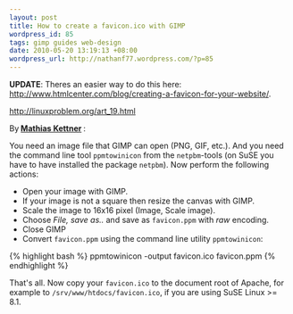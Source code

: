 ```yaml
---
layout: post
title: How to create a favicon.ico with GIMP
wordpress_id: 85
tags: gimp guides web-design
date: 2010-05-20 13:19:13 +08:00
wordpress_url: http://nathanf77.wordpress.com/?p=85
---
```

<strong>UPDATE</strong>: Theres an easier way to do this here: <a href="http://www.htmlcenter.com/blog/creating-a-favicon-for-your-website/">http://www.htmlcenter.com/blog/creating-a-favicon-for-your-website/</a>.

<a href="http://linuxproblem.org/art_19.html">http://linuxproblem.org/art_19.html</a>

By<strong> <a href="http://linuxproblem.org/auth_1.html">Mathias Kettner</a> </strong>:

You need an image file that GIMP can open (PNG, GIF, etc.). And you need the command line tool <code>ppmtowinicon</code> from the <code>netpbm</code>-tools (on SuSE you have to have installed the package <code>netpbm</code>). Now perform the following actions:

<ul>
<li>Open your image with GIMP.</li>
<li>If your image is not a square then resize the canvas with GIMP.</li>
<li>Scale the image to 16x16 pixel (Image, Scale image).</li>
<li>Choose <em>File, save as..</em> and save as <code>favicon.ppm</code> with <em>raw</em> encoding.</li>
<li>Close GIMP</li>
<li>Convert <code>favicon.ppm</code> using the command line utility <code>ppmtowinicon</code>:
</ul>

{% highlight bash %}
ppmtowinicon -output favicon.ico favicon.ppm
{% endhighlight %}


That's all. Now copy your <code>favicon.ico</code> to the document root of Apache, for example to <code>/srv/www/htdocs/favicon.ico</code>, if you are using SuSE Linux &gt;= 8.1.

